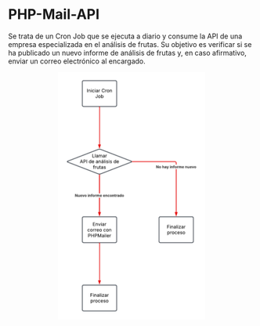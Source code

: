 # PHP-Mail-API
Se trata de un Cron Job que se ejecuta a diario y consume la API de una empresa especializada en el análisis de frutas. Su objetivo es verificar si se ha publicado un nuevo informe de análisis de frutas y, en caso afirmativo, enviar un correo electrónico al encargado.
<br>
<div align="center">
  <img src="images/Diagrama_API_Mailer.png" alt="Descripción" width="300">
</div>
